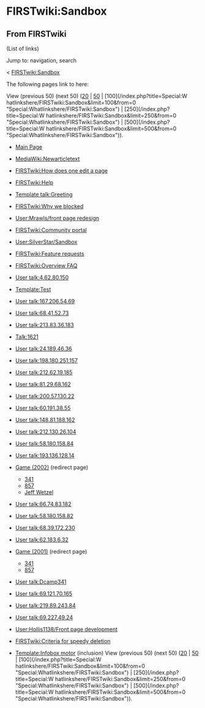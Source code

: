 # FIRSTwiki:Sandbox

## From FIRSTwiki

(List of links)

Jump to: navigation, search

< [FIRSTwiki:Sandbox](/index.php?title=FIRSTwiki:Sandbox&redirect=no "FIRSTwiki:Sandbox")

The following pages link to here:

View (previous 50) (next 50) ([20](/index.php?title=Special:Whatlinkshere/FIRSTwiki:Sandbox&limit=20&from=0 "Special:Whatlinkshere/FIRSTwiki:Sandbox") | [50](/index.php?title=Special:Whatlinkshere/FIRSTwiki:Sandbox&limit=50&from=0 "Special:Whatlinkshere/FIRSTwiki:Sandbox") | [100](/index.php?title=Special:W
hatlinkshere/FIRSTwiki:Sandbox&limit=100&from=0 "Special:Whatlinkshere/FIRSTwiki:Sandbox") | [250](/index.php?title=Special:W
hatlinkshere/FIRSTwiki:Sandbox&limit=250&from=0 "Special:Whatlinkshere/FIRSTwiki:Sandbox") | [500](/index.php?title=Special:W
hatlinkshere/FIRSTwiki:Sandbox&limit=500&from=0 "Special:Whatlinkshere/FIRSTwiki:Sandbox")).

- [Main Page](Main_Page "Main Page")
- [MediaWiki:Newarticletext](MediaWiki:Newarticletext "MediaWiki:Newarticletext")
- [FIRSTwiki:How does one edit a page](FIRSTwiki:How_does_one_edit_a_page "FIRSTwiki:How does one edit a page")
- [FIRSTwiki:Help](FIRSTwiki:Help "FIRSTwiki:Help")
- [Template talk:Greeting](Template_talk:Greeting "Template talk:Greeting")
- [FIRSTwiki:Why we blocked](FIRSTwiki:Why_we_blocked "FIRSTwiki:Why we blocked")
- [User:Mrawls/front page redesign](User:Mrawls/front_page_redesign "User:Mrawls/front page redesign")
- [FIRSTwiki:Community portal](FIRSTwiki:Community_portal "FIRSTwiki:Community portal")
- [User:SilverStar/Sandbox](User:SilverStar/Sandbox "User:SilverStar/Sandbox")
- [FIRSTwiki:Feature requests](FIRSTwiki:Feature_requests "FIRSTwiki:Feature requests")
- [FIRSTwiki:Overview FAQ](FIRSTwiki:Overview_FAQ "FIRSTwiki:Overview FAQ")
- [User talk:4.62.80.150](User_talk:4.62.80.150 "User talk:4.62.80.150")
- [Template:Test](Template:Test "Template:Test")
- [User talk:167.206.54.69](User_talk:167.206.54.69 "User talk:167.206.54.69")
- [User talk:68.41.52.73](User_talk:68.41.52.73 "User talk:68.41.52.73")
- [User talk:213.83.36.183](User_talk:213.83.36.183 "User talk:213.83.36.183")
- [Talk:1621](Talk:1621 "Talk:1621")
- [User talk:24.189.46.36](User_talk:24.189.46.36 "User talk:24.189.46.36")
- [User talk:198.180.251.157](User_talk:198.180.251.157 "User talk:198.180.251.157")
- [User talk:212.62.19.185](User_talk:212.62.19.185 "User talk:212.62.19.185")
- [User talk:81.29.68.162](User_talk:81.29.68.162 "User talk:81.29.68.162")
- [User talk:200.57.130.22](User_talk:200.57.130.22 "User talk:200.57.130.22")
- [User talk:60.191.38.55](User_talk:60.191.38.55 "User talk:60.191.38.55")
- [User talk:148.81.188.162](User_talk:148.81.188.162 "User talk:148.81.188.162")
- [User talk:212.130.26.104](User_talk:212.130.26.104 "User talk:212.130.26.104")
- [User talk:58.180.158.84](User_talk:58.180.158.84 "User talk:58.180.158.84")
- [User talk:193.136.128.14](User_talk:193.136.128.14 "User talk:193.136.128.14")
- [Game (2002)](/index.php?title=Game_%282002%29&redirect=no "Game \(2002\)") (redirect page) 

  - [341](341 "341")
  - [857](857 "857")
  - [Jeff Wetzel](Jeff_Wetzel "Jeff Wetzel")

- [User talk:66.74.83.182](User_talk:66.74.83.182 "User talk:66.74.83.182")
- [User talk:58.180.158.82](User_talk:58.180.158.82 "User talk:58.180.158.82")
- [User talk:68.39.172.230](User_talk:68.39.172.230 "User talk:68.39.172.230")
- [User talk:62.183.6.32](User_talk:62.183.6.32 "User talk:62.183.6.32")
- [Game (2001)](/index.php?title=Game_%282001%29&redirect=no "Game \(2001\)") (redirect page) 

  - [341](341 "341")
  - [857](857 "857")

- [User talk:Dcamp341](User_talk:Dcamp341 "User talk:Dcamp341")
- [User talk:69.121.70.165](User_talk:69.121.70.165 "User talk:69.121.70.165")
- [User talk:219.89.243.84](User_talk:219.89.243.84 "User talk:219.89.243.84")
- [User talk:69.227.49.24](User_talk:69.227.49.24 "User talk:69.227.49.24")
- [User:Hollis1138/Front page development](User:Hollis1138/Front_page_development "User:Hollis1138/Front page development")
- [FIRSTwiki:Criteria for speedy deletion](FIRSTwiki:Criteria_for_speedy_deletion "FIRSTwiki:Criteria for speedy deletion")
- [Template:Infobox motor](Template:Infobox_motor "Template:Infobox motor") (inclusion) View (previous 50) (next 50) ([20](/index.php?title=Special:Whatlinkshere/FIRSTwiki:Sandbox&limit=20&from=0 "Special:Whatlinkshere/FIRSTwiki:Sandbox") | [50](/index.php?title=Special:Whatlinkshere/FIRSTwiki:Sandbox&limit=50&from=0 "Special:Whatlinkshere/FIRSTwiki:Sandbox") | [100](/index.php?title=Special:W
  hatlinkshere/FIRSTwiki:Sandbox&limit=100&from=0 "Special:Whatlinkshere/FIRSTwiki:Sandbox") | [250](/index.php?title=Special:W
  hatlinkshere/FIRSTwiki:Sandbox&limit=250&from=0 "Special:Whatlinkshere/FIRSTwiki:Sandbox") | [500](/index.php?title=Special:W
  hatlinkshere/FIRSTwiki:Sandbox&limit=500&from=0 "Special:Whatlinkshere/FIRSTwiki:Sandbox")).
